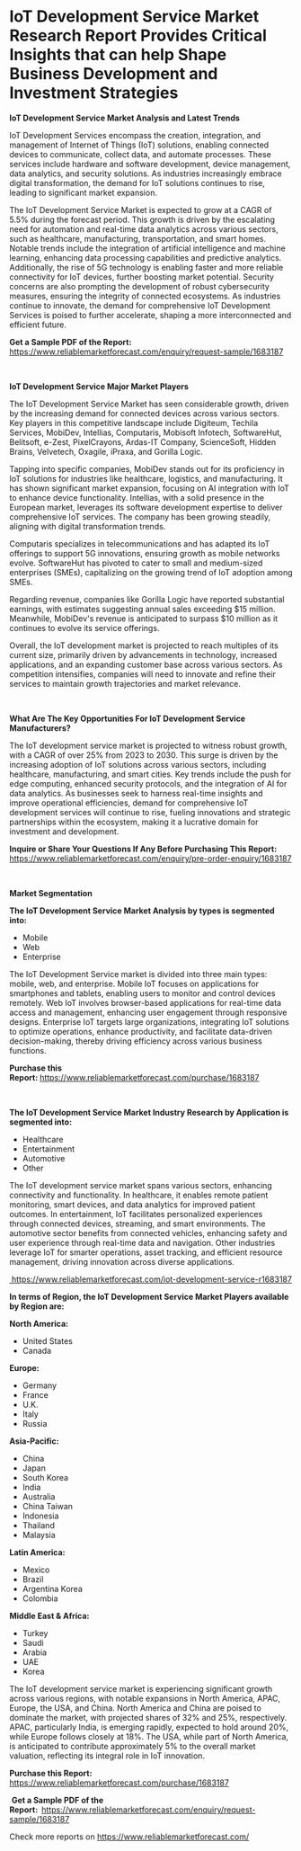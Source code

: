 <p><h1>IoT Development Service Market Research Report Provides Critical Insights that can help Shape Business Development and Investment Strategies</h1></p><p><strong>IoT Development Service Market Analysis and Latest Trends</strong></p>
<p><p>IoT Development Services encompass the creation, integration, and management of Internet of Things (IoT) solutions, enabling connected devices to communicate, collect data, and automate processes. These services include hardware and software development, device management, data analytics, and security solutions. As industries increasingly embrace digital transformation, the demand for IoT solutions continues to rise, leading to significant market expansion.</p><p>The IoT Development Service Market is expected to grow at a CAGR of 5.5% during the forecast period. This growth is driven by the escalating need for automation and real-time data analytics across various sectors, such as healthcare, manufacturing, transportation, and smart homes. Notable trends include the integration of artificial intelligence and machine learning, enhancing data processing capabilities and predictive analytics. Additionally, the rise of 5G technology is enabling faster and more reliable connectivity for IoT devices, further boosting market potential. Security concerns are also prompting the development of robust cybersecurity measures, ensuring the integrity of connected ecosystems. As industries continue to innovate, the demand for comprehensive IoT Development Services is poised to further accelerate, shaping a more interconnected and efficient future.</p></p>
<p><strong>Get a Sample PDF of the Report:&nbsp;</strong> <a href="https://www.reliablemarketforecast.com/enquiry/request-sample/1683187?utm_campaign=1893&utm_medium=2&utm_source=Github&utm_content=ia&utm_term=30122024&utm_id=iot-development-service">https://www.reliablemarketforecast.com/enquiry/request-sample/1683187</a></p>
<p>&nbsp;</p>
<p><strong>IoT Development Service Major Market Players</strong></p>
<p><p>The IoT Development Service Market has seen considerable growth, driven by the increasing demand for connected devices across various sectors. Key players in this competitive landscape include Digiteum, Techila Services, MobiDev, Intellias, Computaris, Mobisoft Infotech, SoftwareHut, Belitsoft, e-Zest, PixelCrayons, Ardas-IT Company, ScienceSoft, Hidden Brains, Velvetech, Oxagile, iPraxa, and Gorilla Logic.</p><p>Tapping into specific companies, MobiDev stands out for its proficiency in IoT solutions for industries like healthcare, logistics, and manufacturing. It has shown significant market expansion, focusing on AI integration with IoT to enhance device functionality. Intellias, with a solid presence in the European market, leverages its software development expertise to deliver comprehensive IoT services. The company has been growing steadily, aligning with digital transformation trends.</p><p>Computaris specializes in telecommunications and has adapted its IoT offerings to support 5G innovations, ensuring growth as mobile networks evolve. SoftwareHut has pivoted to cater to small and medium-sized enterprises (SMEs), capitalizing on the growing trend of IoT adoption among SMEs.</p><p>Regarding revenue, companies like Gorilla Logic have reported substantial earnings, with estimates suggesting annual sales exceeding $15 million. Meanwhile, MobiDev's revenue is anticipated to surpass $10 million as it continues to evolve its service offerings.</p><p>Overall, the IoT development market is projected to reach multiples of its current size, primarily driven by advancements in technology, increased applications, and an expanding customer base across various sectors. As competition intensifies, companies will need to innovate and refine their services to maintain growth trajectories and market relevance.</p></p>
<p>&nbsp;</p>
<p><strong>What Are The Key Opportunities For IoT Development Service Manufacturers?</strong></p>
<p><p>The IoT development service market is projected to witness robust growth, with a CAGR of over 25% from 2023 to 2030. This surge is driven by the increasing adoption of IoT solutions across various sectors, including healthcare, manufacturing, and smart cities. Key trends include the push for edge computing, enhanced security protocols, and the integration of AI for data analytics. As businesses seek to harness real-time insights and improve operational efficiencies, demand for comprehensive IoT development services will continue to rise, fueling innovations and strategic partnerships within the ecosystem, making it a lucrative domain for investment and development.</p></p>
<p><strong>Inquire or Share Your Questions If Any Before Purchasing This Report:</strong> <a href="https://www.reliablemarketforecast.com/enquiry/pre-order-enquiry/1683187?utm_campaign=1893&utm_medium=2&utm_source=Github&utm_content=ia&utm_term=30122024&utm_id=iot-development-service">https://www.reliablemarketforecast.com/enquiry/pre-order-enquiry/1683187</a></p>
<p>&nbsp;</p>
<p><strong>Market Segmentation</strong></p>
<p><strong>The IoT Development Service Market Analysis by types is segmented into:</strong></p>
<p><ul><li>Mobile</li><li>Web</li><li>Enterprise</li></ul></p>
<p><p>The IoT Development Service market is divided into three main types: mobile, web, and enterprise. Mobile IoT focuses on applications for smartphones and tablets, enabling users to monitor and control devices remotely. Web IoT involves browser-based applications for real-time data access and management, enhancing user engagement through responsive designs. Enterprise IoT targets large organizations, integrating IoT solutions to optimize operations, enhance productivity, and facilitate data-driven decision-making, thereby driving efficiency across various business functions.</p></p>
<p><strong>Purchase this Report:&nbsp;</strong><a href="https://www.reliablemarketforecast.com/purchase/1683187?utm_campaign=1893&utm_medium=2&utm_source=Github&utm_content=ia&utm_term=30122024&utm_id=iot-development-service">https://www.reliablemarketforecast.com/purchase/1683187</a></p>
<p>&nbsp;</p>
<p><strong>The IoT Development Service Market Industry Research by Application is segmented into:</strong></p>
<p><ul><li>Healthcare</li><li>Entertainment</li><li>Automotive</li><li>Other</li></ul></p>
<p><p>The IoT development service market spans various sectors, enhancing connectivity and functionality. In healthcare, it enables remote patient monitoring, smart devices, and data analytics for improved patient outcomes. In entertainment, IoT facilitates personalized experiences through connected devices, streaming, and smart environments. The automotive sector benefits from connected vehicles, enhancing safety and user experience through real-time data and navigation. Other industries leverage IoT for smarter operations, asset tracking, and efficient resource management, driving innovation across diverse applications.</p></p>
<p><a href="https://www.reliablemarketforecast.com/iot-development-service-r1683187?utm_campaign=1893&utm_medium=2&utm_source=Github&utm_content=ia&utm_term=30122024&utm_id=iot-development-service">&nbsp;https://www.reliablemarketforecast.com/iot-development-service-r1683187</a></p>
<p><strong>In terms of Region, the IoT Development Service Market Players available by Region are:</strong></p>
<p>
    <p> <strong> North America: </strong>
        <ul>
            <li>United States</li>
            <li>Canada</li>
        </ul>
        </p> 
    <p> <strong> Europe: </strong>
        <ul>
            <li>Germany</li>
            <li>France</li>
            <li>U.K.</li>
            <li>Italy</li>
            <li>Russia</li>
        </ul>
        </p> 
    <p> <strong> Asia-Pacific: </strong>
        <ul>
            <li>China</li>
            <li>Japan</li>
            <li>South Korea</li>
            <li>India</li>
            <li>Australia</li>
            <li>China Taiwan</li>
            <li>Indonesia</li>
            <li>Thailand</li>
            <li>Malaysia</li>
        </ul>
        </p> 
    <p> <strong> Latin America: </strong>
        <ul>
            <li>Mexico</li>
            <li>Brazil</li>
            <li>Argentina Korea</li>
            <li>Colombia</li>
        </ul>
        </p> 
    <p> <strong> Middle East & Africa: </strong>
        <ul>
            <li>Turkey</li>
            <li>Saudi</li>
            <li>Arabia</li>
            <li>UAE</li>
            <li>Korea</li>
        </ul>
    </p>
    </p>
<p><p>The IoT development service market is experiencing significant growth across various regions, with notable expansions in North America, APAC, Europe, the USA, and China. North America and China are poised to dominate the market, with projected shares of 32% and 25%, respectively. APAC, particularly India, is emerging rapidly, expected to hold around 20%, while Europe follows closely at 18%. The USA, while part of North America, is anticipated to contribute approximately 5% to the overall market valuation, reflecting its integral role in IoT innovation.</p></p>
<p><strong>Purchase this Report: </strong><a href="https://www.reliablemarketforecast.com/purchase/1683187?utm_campaign=1893&utm_medium=2&utm_source=Github&utm_content=ia&utm_term=30122024&utm_id=iot-development-service">https://www.reliablemarketforecast.com/purchase/1683187</a></p>
<p>&nbsp;<strong>Get a Sample PDF of the Report:&nbsp;&nbsp;</strong><a href="https://www.reliablemarketforecast.com/enquiry/request-sample/1683187?utm_campaign=1893&utm_medium=2&utm_source=Github&utm_content=ia&utm_term=30122024&utm_id=iot-development-service">https://www.reliablemarketforecast.com/enquiry/request-sample/1683187</a></p>
<p><strong></strong></p>
<p>Check more reports on <a href="https://www.reliablemarketforecast.com/?utm_campaign=1893&utm_medium=2&utm_source=Github&utm_content=ia&utm_term=30122024&utm_id=iot-development-service">https://www.reliablemarketforecast.com/</a></p>